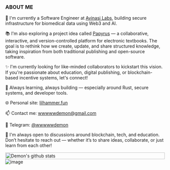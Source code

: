 <div style='display: flex; flex-direction: row; justify-content: space-between; align-items: center'>
  <div>
    <h3>ABOUT ME</h3>
    <p>🔭 I'm currently a Software Engineer at <a href="https://www.avinasi.ai" target="_blank">Avinasi Labs</a>, building secure infrastructure for biomedical data using Web3 and AI.</p>
    
   <p>📚 I'm also exploring a project idea called <a href="https://github.com/lilhammer111/papyrus" target="_blank">Papyrus</a> — a collaborative, interactive, and version-controlled platform for electronic textbooks. The goal is to rethink how we create, update, and share structured knowledge, taking inspiration from both traditional publishing and open-source software.</p>
    
   <p>✨ I'm currently looking for like-minded collaborators to kickstart this vision. If you're passionate about education, digital publishing, or blockchain-based incentive systems, let's connect!</p>
    
   <p>🌱 Always learning, always building — especially around Rust, secure systems, and developer tools.</p>
    
   <p>🌐 Personal site: <a href="https://lilhammer.fun" target="_blank">lilhammer.fun</a></p>
   <p>📫 Contact me: <a href="mailto:wwwwwdemon@gmail.com">wwwwwdemon@gmail.com</a></p>
   <p>💬 Telegram: <a href="https://t.me/wwwwwdemon" target="_blank">@wwwwwdemon</a></p>
    
   <p>🤝 I'm always open to discussions around blockchain, tech, and education. Don’t hesitate to reach out — whether it’s to share ideas, collaborate, or just learn from each other!</p>

   <img width="100%" align="center" src="https://github-readme-stats.vercel.app/api?username=lilhammer111&count_private=true&show_icons=true&theme=omni&hide_border=true" alt="Demon's github stats" />
    <img alt="image" src="https://github.com/user-attachments/assets/567228bf-49b9-41fe-936d-546b01c0505d" />

  </div>
</div>
